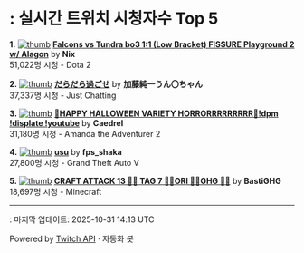 # : 실시간 트위치 시청자수 Top 5

**1.** [![thumb](https://static-cdn.jtvnw.net/previews-ttv/live_user_nix-320x180.jpg)](https://twitch.tv/Nix)
**[Falcons vs Tundra bo3 1:1 (Low Bracket) FISSURE Playground 2 w/ Alagon](https://twitch.tv/Nix)** by **Nix**<br>51,022명 시청  - Dota 2

**2.** [![thumb](https://static-cdn.jtvnw.net/previews-ttv/live_user_kato_junichi0817-320x180.jpg)](https://twitch.tv/加藤純一うん〇ちゃん)
**[だらだら過ごせ](https://twitch.tv/加藤純一うん〇ちゃん)** by **加藤純一うん〇ちゃん**<br>37,337명 시청  - Just Chatting

**3.** [![thumb](https://static-cdn.jtvnw.net/previews-ttv/live_user_caedrel-320x180.jpg)](https://twitch.tv/Caedrel)
**[🔴HAPPY HALLOWEEN VARIETY HORRORRRRRRRRR🔴!dpm !displate !youtube](https://twitch.tv/Caedrel)** by **Caedrel**<br>31,180명 시청  - Amanda the Adventurer 2

**4.** [![thumb](https://static-cdn.jtvnw.net/previews-ttv/live_user_fps_shaka-320x180.jpg)](https://twitch.tv/fps_shaka)
**[usu](https://twitch.tv/fps_shaka)** by **fps_shaka**<br>27,800명 시청  - Grand Theft Auto V

**5.** [![thumb](https://static-cdn.jtvnw.net/previews-ttv/live_user_bastighg-320x180.jpg)](https://twitch.tv/BastiGHG)
**[CRAFT ATTACK 13 💼🌹 TAG 7 💼🌹ORI 💼🌹GHG 💼🌹](https://twitch.tv/BastiGHG)** by **BastiGHG**<br>18,697명 시청  - Minecraft


---
: 마지막 업데이트: 2025-10-31 14:13 UTC

Powered by [Twitch API](https://dev.twitch.tv/docs/api/reference) · 자동화 봇